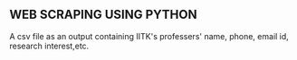 ## WEB SCRAPING USING PYTHON
A csv file as an output containing IITK's professers' name, phone, email id, research interest,etc.
